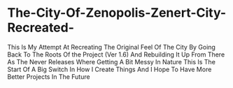 # The-City-Of-Zenopolis-Zenert-City-Recreated-
This Is My Attempt At Recreating The Original Feel Of The City By Going Back To The Roots Of the Project (Ver 1.6) And Rebuilding It Up From There As The Never Releases Where Getting A Bit Messy In Nature This Is The Start Of A Big Switch In How I Create Things And I Hope To Have More Better Projects In The Future
